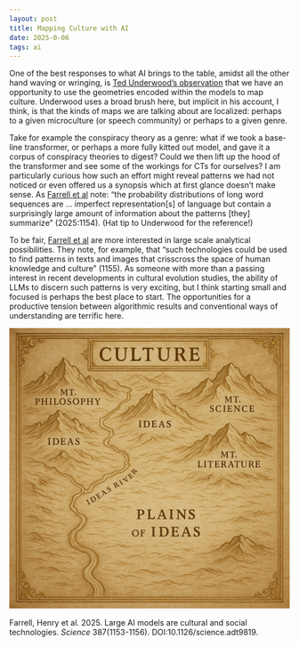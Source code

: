 ```yaml
---
layout: post
title: Mapping Culture with AI
date: 2025-0-06
tags: ai
---
```


One of the best responses to what AI brings to the table, amidst all the other hand waving or wringing, is [Ted Underwood’s observation](https://tedunderwood.com/2025/07/02/a-more-interesting-upside-of-ai/) that we have an opportunity to use the geometries encoded within the models to map culture. Underwood uses a broad brush here, but implicit in his account, I think, is that the kinds of maps we are talking about are localized: perhaps to a given microculture (or speech community) or perhaps to a given genre.

Take for example the conspiracy theory as a genre: what if we took a base-line transformer, or perhaps a more fully kitted out model, and gave it a corpus of conspiracy theories to digest? Could we then lift up the hood of the transformer and see some of the workings for CTs for ourselves? I am particularly curious how such an effort might reveal patterns we had not noticed or even offered us a synopsis which at first glance doesn’t make sense. As [Farrell et al][] note: “the probability distributions of long word sequences are … imperfect representation[s] of language but contain a surprisingly large amount of information about the patterns [they] summarize” (2025:1154). (Hat tip to Underwood for the reference!)

To be fair, [Farrell et al][] are more interested in large scale analytical possibilities. They note, for example, that “such technologies could be used to find patterns in texts and images that crisscross the space of human knowledge and culture” (1155). As someone with more than a passing interest in recent developments in cultural evolution studies, the ability of LLMs to discern such patterns is very exciting, but I think starting small and focused is perhaps the best place to start. The opportunities for a productive tension between algorithmic results and conventional ways of understanding are terrific here. 

![DALL-E’s “Make of Culture”](../media/2025-07-09-dall-e-map-of-culture.png)

Farrell, Henry et al. 2025. Large AI models are cultural and social technologies. _Science_ 387(1153-1156). DOI:10.1126/science.adt9819.

[Farrell et al]: https://www.science.org/doi/abs/10.1126/science.adt9819